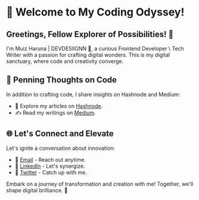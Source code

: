 # 👋 Welcome to My Coding Odyssey!

## Greetings, Fellow Explorer of Possibilities! 🌟

I'm Muiz Haruna | DEVDESIIGNN 🌵, a curious Frontend Developer \ Tech Writer with a passion for crafting digital wonders. This is my digital sanctuary, where code and creativity converge.

## 📝 Penning Thoughts on Code

In addition to crafting code, I share insights on Hashnode and Medium:

- 📖 Explore my articles on [Hashnode](https://hashnode.com/@devdesiignn).
- ✍️ Read my writings on [Medium](https://medium.com/@devdesiignn).

## 🌐 Let's Connect and Elevate

Let's ignite a conversation about innovation:

- 📧 [Email](mailto:hmuiyze@gmail.com) - Reach out anytime.
- 💼 [LinkedIn](https://www.linkedin.com/in/devdesiignn) - Let's synergize.
- 💬 [Twitter](https://twitter.com/devdesiignn) - Catch up with me.

Embark on a journey of transformation and creation with me! Together, we'll shape digital brilliance. 🚀
